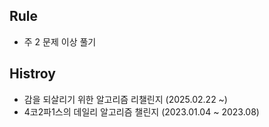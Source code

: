 ## Rule
- 주 2 문제 이상 풀기

## Histroy
- 감을 되살리기 위한 알고리즘 리챌린지 (2025.02.22 ~)
- 4코2파1스의 데일리 알고리즘 챌린지 (2023.01.04 ~ 2023.08)
